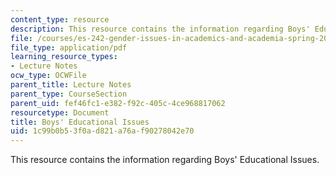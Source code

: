 ```yaml
---
content_type: resource
description: This resource contains the information regarding Boys' Educational Issues.
file: /courses/es-242-gender-issues-in-academics-and-academia-spring-2004/1c99b0b53f0ad821a76af90278042e70_MITES_242S04_ses2.pdf
file_type: application/pdf
learning_resource_types:
- Lecture Notes
ocw_type: OCWFile
parent_title: Lecture Notes
parent_type: CourseSection
parent_uid: fef46fc1-e382-f92c-405c-4ce968817062
resourcetype: Document
title: Boys' Educational Issues
uid: 1c99b0b5-3f0a-d821-a76a-f90278042e70
---
```

This resource contains the information regarding Boys' Educational Issues.

